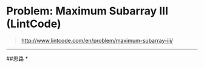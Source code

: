 # Problem: Maximum Subarray III (LintCode)


> http://www.lintcode.com/en/problem/maximum-subarray-iii/

--------
##思路
* 

